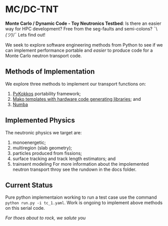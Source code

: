 # MC/DC-TNT
**Monte Carlo / Dynamic Code - Toy Neutronics Testbed**: Is there an easier way for HPC development? Free from the seg-faults and semi-colons? ¯\\_(ツ)_/¯ Lets find out!

We seek to explore software engineering methods from Python to see if we can implement performance portable and *easier* to produce code for a Monte Carlo neutron transport code.

## Methods of Implementation
We explore three methods to implement our transport functions on:
1. [PyKokkos](https://github.com/kokkos/pykokkos) portability framework;
2. [Mako templates with hardware code generating libraries](https://github.com/PyFR/PyFR); and
3. [Numba](https://numba.pydata.org/)

## Implemented Physics
The neutronic physics we target are:
1. monoenergetic;
2. multiregion (slab geometry);
3. particles produced from fissions;
4. surface tracking and track length estimators; and
5. trainsent modeling
For more information about the impolemented neutron transport throy see the rundown in the docs folder.

## Current Status
Pure python implementaion working to run a test case use the command `python run.py -i tc_1.yaml`. Work is ongoing to implement above methods on this serial code.

*For thoes about to rock, we salute you*
